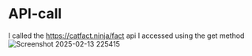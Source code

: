 # API-call
I called the https://catfact.ninja/fact api
I accessed using the get method![Screenshot 2025-02-13 225415](https://github.com/user-attachments/assets/4c834af2-b3d8-4ee0-983e-644c435446f6)
